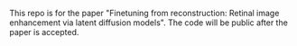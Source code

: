 This repo is for the paper "Finetuning from reconstruction: Retinal image enhancement via latent diffusion models". The code will be public after the paper is accepted. 
